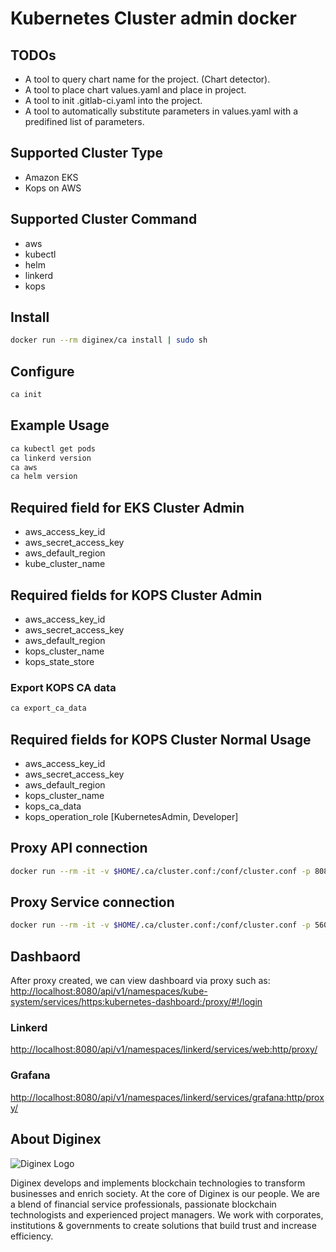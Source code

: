 # Kubernetes Cluster admin docker

## TODOs

* A tool to query chart name for the project. (Chart detector).
* A tool to place chart values.yaml and place in project.
* A tool to init .gitlab-ci.yaml into the project.
* A tool to automatically substitute parameters in values.yaml with a predifined list of parameters.

## Supported Cluster Type

* Amazon EKS
* Kops on AWS

## Supported Cluster Command

* aws
* kubectl
* helm
* linkerd
* kops

## Install

```sh
docker run --rm diginex/ca install | sudo sh
```

## Configure

```sh
ca init
```

## Example Usage

```sh
ca kubectl get pods
ca linkerd version
ca aws
ca helm version
```

## Required field for EKS Cluster Admin

* aws_access_key_id
* aws_secret_access_key
* aws_default_region
* kube_cluster_name

## Required fields for KOPS Cluster Admin

* aws_access_key_id
* aws_secret_access_key
* aws_default_region
* kops_cluster_name
* kops_state_store

### Export KOPS CA data

```sh
ca export_ca_data
```

## Required fields for KOPS Cluster Normal Usage

* aws_access_key_id
* aws_secret_access_key
* aws_default_region
* kops_cluster_name
* kops_ca_data
* kops_operation_role [KubernetesAdmin, Developer]

## Proxy API connection

```sh
docker run --rm -it -v $HOME/.ca/cluster.conf:/conf/cluster.conf -p 8080:8080 diginex/ca kubectl proxy --address 0.0.0.0 --accept-hosts '.*' --port 8080
```

## Proxy Service connection

```sh
docker run --rm -it -v $HOME/.ca/cluster.conf:/conf/cluster.conf -p 5601:5601 diginex/ca kubectl port-forward --namespace elastic svc/elastic-kibana --address 0.0.0.0 5601:443
```

## Dashbaord

After proxy created, we can view dashboard via proxy such as:
<http://localhost:8080/api/v1/namespaces/kube-system/services/https:kubernetes-dashboard:/proxy/#!/login>

### Linkerd

<http://localhost:8080/api/v1/namespaces/linkerd/services/web:http/proxy/>

### Grafana

<http://localhost:8080/api/v1/namespaces/linkerd/services/grafana:http/proxy/>

## About Diginex

![Diginex Logo](https://www.diginex.com/wp-content/uploads/2018/09/diginex_chain_logo_-01-copy.png)

Diginex develops and implements blockchain technologies to transform businesses and enrich society. At the core of Diginex is our people. We are a blend of financial service professionals, passionate blockchain technologists and experienced project managers. We work with corporates, institutions & governments to create solutions that build trust and increase efficiency.